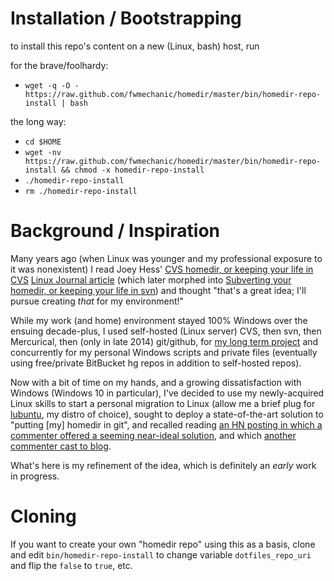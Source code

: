 # Installation / Bootstrapping

to install this repo's content on a new (Linux, bash) host, run

for the brave/foolhardy:
 * `wget -q -O - https://raw.github.com/fwmechanic/homedir/master/bin/homedir-repo-install | bash`

the long way:
 * `cd $HOME`
 * `wget -nv https://raw.github.com/fwmechanic/homedir/master/bin/homedir-repo-install && chmod -x homedir-repo-install`
 * `./homedir-repo-install`
 * `rm ./homedir-repo-install`

# Background / Inspiration

Many years ago (when Linux was younger and my professional exposure to
it was nonexistent) I read Joey Hess' [CVS homedir, or keeping your life in
CVS](https://joeyh.name/cvshome/) [Linux Journal
article](http://www.linuxjournal.com/article/5976) (which later morphed into
[Subverting your homedir, or keeping your life in
svn](http://joeyh.name/svnhome/)) and thought "that's a great idea; I'll
pursue creating _that_ for my environment!"

While my work (and home) environment stayed 100% Windows over the ensuing
decade-plus, I used self-hosted (Linux server) CVS, then svn, then
Mercurical, then (only in late 2014) git/github, for [my long term
project](https://github.com/fwmechanic/k_edit) and concurrently for my
personal Windows scripts and private files (eventually using free/private
BitBucket hg repos in addition to self-hosted repos).

Now with a bit of time on my hands, and a growing dissatisfaction with
Windows (Windows 10 in particular), I've decided to use my newly-acquired
Linux skills to start a personal migration to Linux (allow me a brief plug
for [lubuntu](http://lubuntu.net/), my distro of choice), sought to deploy a
state-of-the-art solution to "putting [my] homedir in git", and recalled
reading [an HN posting in which a commenter offered a seeming near-ideal
solution](https://news.ycombinator.com/item?id=11071754), and which [another
commenter cast to
blog](https://developer.atlassian.com/blog/2016/02/best-way-to-store-dotfiles-git-bare-repo/).

What's here is my refinement of the idea, which is definitely an _early_ work in progress.

# Cloning

If you want to create your own "homedir repo" using this as a basis, clone
and edit `bin/homedir-repo-install` to change variable `dotfiles_repo_uri`
and flip the `false` to `true`, etc.
